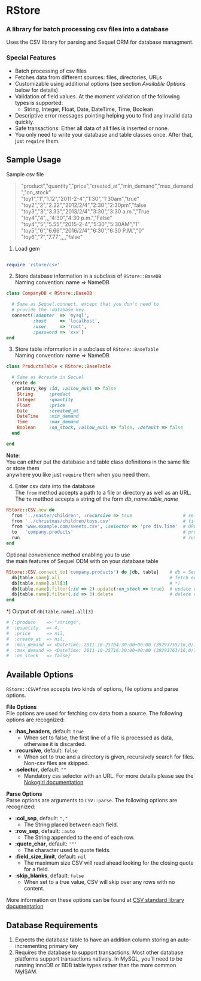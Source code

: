 # RStore 

### A library for batch processing csv files into a database

Uses the CSV library for parsing and Sequel ORM for database managment.

### Special Features

* Batch processing of csv files
* Fetches data from different sources: files, directories, URLs
* Customizable using additional options (see section *Available Options* below for details)
* Validation of field values. At the moment validation of the following types is supported:
  * String, Integer, Float, Date, DateTime, Time, Boolean 
* Descriptive error messages pointing helping you to find any invalid data quickly.
* Safe transactions: Either all data of all files is inserted or none.
* You only need to write your database and table classes once. After that, just `require` them.


## Sample Usage

Sample csv file

> "product","quantity","price","created_at","min_demand","max_demand","on_stock"  
> "toy1","1","1.12","2011-2-4","1:30","1:30am","true"  
> "toy2","2","2.22","2012/2/4","2:30","2:30pm","false  
> "toy3","3","3.33","2013/2/4","3:30","3:30 a.m.","True  
> "toy4","4",,,"4:30","4:30 p.m.","False"  
> "toy4","5","5.55","2015-2-4","5:30","5:30AM","1"  
> "toy5","6","6.66","2016/2/4","6:30","6:30 P.M.","0"  
> "toy6","7","7.77",,,,"false"  

1) Load gem

``` ruby

require 'rstore/csv'

```

2) Store database information in a subclass of `RStore::BaseDB`  
Naming convention: name => NameDB

``` ruby
class CompanyDB < RStore::BaseDB

  # Same as Sequel.connect, except that you don't need to
  # provide the :database key.
  connect(:adapter  => 'mysql', 
          :host     => 'localhost',
          :user     => 'root',
          :password => 'xxx')
end

```

3) Store table information in a subclass of `RStore::BaseTable`  
Naming convention: name => NameDB

``` ruby
class ProductsTable < RStore::BaseTable

  # Same as #create in Sequel
  create do
    primary_key :id, :allow_null => false
    String      :product
    Integer     :quantity
    Float       :price
    Date        :created_at
    DateTime    :min_demand
    Time        :max_demand
    Boolean     :on_stock, :allow_null => false, :default => false
  end

end

```

**Note**:  
You can either put the database and table class definitions in the same file or store them  
anywhere you like just `require` them when you need them.


4) Enter csv data into the database  
The `from` method accepts a path to a file or directory as well as an URL.  
The `to` metthod accepts a string of the form *db_name.table_name*  

```ruby
RStore::CSV.new do
  from '../easter/children', :recursive => true                   # select a directory or
  from '../christmas/children/toys.csv'                           # file, or
  from 'www.example.com/sweets.csv', :selector => 'pre div.line'  # URL
  to   'company.products'                                         # provide database and table name
  run                                                             # run the program
end

```

Optional convenience method enabling you to use  
the main features of Sequel ODM with on your database table

```ruby
RStore::CSV.connect_to('company.products') do |db, table|    # db = Sequel database object, table = RStore::BaseTable object
  db[table.name].all                                         # fetch everything (sample output below)
  db[table.name].all[3]                                      # *)
  db[table.name].filter(:id => 2).update(:on_stock => true)  # update entry
  db[table.name].filter(:id => 3).delete                     # delete entry
end

```

*)
Output of `db[table.name].all[3]`

``` ruby 
# {:produce    => "string4",
#  :quantity   => 4,
#  :price      => nil,
#  :create_at  => nil,
#  :min_demand => <DateTime: 2011-10-25T04:30:00+00:00 (39293755/16,0/1,2299161)>,
#  :max_demand => <DateTime: 2011-10-25T16:30:00+00:00 (39293763/16,0/1,2299161)>,
#  :on_stock   => false}

```

## Available Options

`RStore::CSV#from` accepts two kinds of options, file options and parse options.

**File Options**  
File options are used for fetching csv data from a source. The following options are recognized:

* **:has_headers**, default: `true` 
    * When set to false, the first line of a file is processed as data, otherwise it is discarded.
* **:recursive**, default: `false` 
    * When set to true and a directory is given, recursively search for files. Non-csv files are skipped. 
* **:selector**, default: `""` 
    * Mandatory css selector with an URL. For more details please see the [Nokogiri documentation](http://nokogiri.org)
  
**Parse Options**  
Parse options are arguments to `CSV::parse`. The following options are recognized:

* **:col_sep**, default: `","`
    * The String placed between each field.
* **:row_sep**, default: `:auto`
    * The String appended to the end of each row.
* **:quote_char**, default: `'"'`
    * The character used to quote fields.
* **:field_size_limit**, default: `nil`
    * The maximum size CSV will read ahead looking for the closing quote for a field.
* **:skip_blanks**, default: `false`
    * When set to a true value, CSV will skip over any rows with no content.

More information on these options can be found at [CSV standard library documentation](http://ruby-doc.org/stdlib-1.9.2/libdoc/csv/rdoc/CSV.html#method-c-new)


## Database Requirements

1. Expects the database table to have an addition column storing an auto-incrementing primary key
2. Requires the database to support transactions:
    Most other database platforms support transactions natively.
    In MySQL, you'll need to be running InnoDB or BDB table types rather than the more common MyISAM. 






